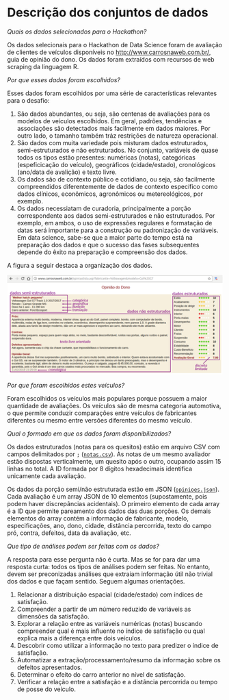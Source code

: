 Descrição dos conjuntos de dados
================================

*Quais os dados selecionados para o Hackathon?*

Os dados selecionais para o Hackathon de Data Science foram de avaliação
de clientes de veículos disponíveis no <http://www.carrosnaweb.com.br/>,
guia de opinião do dono.  Os dados foram extraídos com recursos de web
scraping da linguagem R.

*Por que esses dados foram escolhidos?*

Esses dados foram escolhidos por uma série de características
relevantes para o desafio:

  1. São dados abundantes, ou seja, são centenas de avaliações para os
     modelos de veículos escolhidos.  Em geral, padrões, tendências e
     associações são detectados mais facilmente em dados maiores.  Por
     outro lado, o tamanho também tráz restrições de natureza
     operacional.
  2. São dados com muita variedade pois misturam dados estruturados,
     semi-estruturados e não estruturados.  No conjunto, variáveis de
     quase todos os tipos estão presentes: numéricas (notas),
     categóricas (espeficicação do veículo), geográficos
     (cidade/estado), cronológicos (ano/data de avalição) e texto livre.
  3. Os dados são de contexto público e cotidiano, ou seja, são
     facilmente compreendidos diferentemente de dados de contexto
     específico como dados clínicos, econômicos, agronômicos ou
     metereológicos, por exemplo.
  4. Os dados necessiatam de curadoria, principalmente a porção
     correspondente aos dados semi-estruturados e não estruturados.  Por
     exemplo, em ambos, o uso de expressões regulares e formatação de
     datas será importante para a construção ou padronização de
     variáveis.  Em data science, sabe-se que a maior parte do tempo
     está na preparação dos dados e que o sucesso das fases subsequentes
     depende do êxito na preparação e compreensão dos dados.

A figura a seguir destaca a organização dos dados.

![](./img/organizacao-dados.png)

*Por que foram escolhidos estes veículos?*

Foram escolhidos os veículos mais populares porque possuem a maior
quantidade de avaliações.  Os veículos são de mesma categoria
automotiva, o que permite conduzir comparações entre veículos de
fabricantes diferentes ou mesmo entre versões diferentes do mesmo
veículo.

*Qual o formado em que os dados foram disponibilizados?*

Os dados estruturados (notas para os quesitos) estão em arquivo CSV com
campos delimitados por `;` ([`notas.csv`](notas.csv)).  As notas de um
mesmo avaliador estão dispostas verticalmente, um quesito após o outro,
ocupando assim 15 linhas no total.  A ID formada por 8 dígitos
hexadecimais identifica unicamente cada avaliação.

Os dados da porção semi/não estruturada estão em JSON
([`opinioes.json`](opinioes.json)).  Cada avaliação é um array JSON de
10 elementos (supostamente, pois podem haver discrepâncias acidentais).
O primeiro elemento de cada array é a ID que permite pareamento dos
dados das duas porções.  Os demais elementos do array contém a
informação de fabricante, modelo, especificações, ano, dono, cidade,
distância percorrida, texto do campo pró, contra, defeitos, data da
avaliação, etc.

*Que tipo de análises podem ser feitas com os dados?*

A resposta para esse pergunta não é curta.  Mas se for para dar uma
resposta curta: todos os tipos de análises podem ser feitas.  No
entanto, devem ser preconizadas análises que extraiam informação útil
não trivial dos dados e que façam sentido.  Seguem algumas orientações.

  1. Relacionar a distribuição espacial (cidade/estado) com índices de
     satisfação.
  2. Compreender a partir de um número reduzido de variáveis as
     dimensões da satisfação.
  3. Explorar a relação entre as variáveis numéricas (notas) buscando
     compreender qual é mais influente no índice de satisfação ou qual
     explica mais a diferença entre dois veículos.
  4. Descobrir como utilizar a informação no texto para predizer o
     índice de satisfação.
  5. Automatizar a extração/processamento/resumo da informação sobre os
     defeitos apresentados.
  6. Determinar o efeito do carro anterior no nível de satisfação.
  7. Verificar a relação entre a satisfação e a distância percorrida ou
     tempo de posse do veículo.
